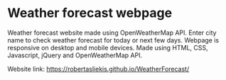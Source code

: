 # Weather forecast webpage

Weather forecast website made using OpenWeatherMap API. Enter city name to check weather forecast for today or next few days. Webpage is responsive on desktop and mobile devices. Made using HTML, CSS, Javascript, jQuery and OpenWeatherMap API.

Website link: https://robertasliekis.github.io/WeatherForecast/
